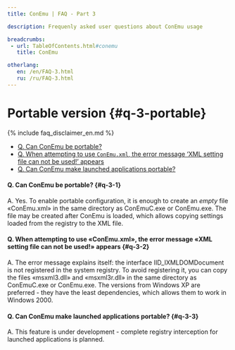 ```yaml
---
title: ConEmu | FAQ - Part 3

description: Frequenly asked user questions about ConEmu usage

breadcrumbs:
 - url: TableOfContents.html#conemu
   title: ConEmu

otherlang:
   en: /en/FAQ-3.html
   ru: /ru/FAQ-3.html
---
```


# Portable version  {#q-3-portable}

{% include faq_disclaimer_en.md %}

* [Q. Can ConEmu be portable?](#q-3-1)
* [Q. When attempting to use `ConEmu.xml`, the error message ‘XML setting file can not be used!’ appears](#q-3-2)
* [Q. Can ConEmu make launched applications portable?](#q-3-3)



#### Q. Can ConEmu be portable?   {#q-3-1}

A. Yes. To enable portable configuration, it is enough to create an
*empty* file «ConEmu.xml» in the same directory as ConEmuC.exe or
ConEmu.exe. The file may be created after ConEmu is loaded, which
allows copying settings loaded from the registry to the XML file.




#### Q. When attempting to use «ConEmu.xml», the error message «XML setting file can not be used!» appears   {#q-3-2}

A. The error message explains itself: the interface
IID_IXMLDOMDocument is not registered in the system registry. To
avoid registering it, you can copy the files «msxml3.dll» and
«msxml3r.dll» in the same directory as ConEmuC.exe or ConEmu.exe.
The versions from Windows XP are preferred - they have the least
dependencies, which allows them to work in Windows 2000.




#### Q. Can ConEmu make launched applications portable?   {#q-3-3}

A. This feature is under development - complete registry
interception for launched applications is planned.
